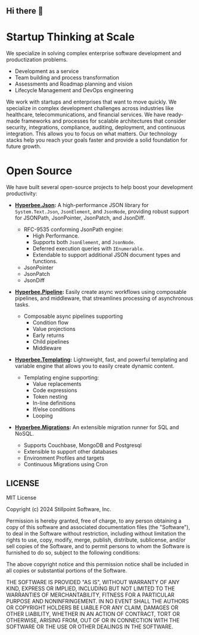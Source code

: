 ## Hi there 👋

# Startup Thinking at Scale

We specialize in solving complex enterprise software development and productization problems.

- Development as a service
- Team building and process transformation
- Assessments and Roadmap planning and vision
- Lifecycle Management and DevOps engineering

We work with startups and enterprises that want to move quickly. We specialize in complex development challenges across industries like healthcare, 
telecommunications, and financial services. We have ready-made frameworks and processes for scalable architectures that consider security, integrations, 
compliance, auditing, deployment, and continuous integration. This allows you to focus on what matters. Our technology stacks help you reach your goals 
faster and provide a solid foundation for future growth.

# Open Source

We have built several open-source projects to help boost your development productivity:

- **[Hyperbee.Json](https://github.com/Stillpoint-Software/hyperbee.json):** A high-performance JSON library for `System.Text.Json`, `JsonElement`, and `JsonNode`, providing robust support for JSONPath, JsonPointer, JsonPatch, and JsonDiff.

  - RFC-9535 conforming JsonPath engine:
    - High Performance.
    - Supports both `JsonElement`, and `JsonNode`.
    - Deferred execution queries with `IEnumerable`.
    - Extendable to support additional JSON document types and functions.
  - JsonPointer
  - JsonPatch
  - JsonDiff
      
- **[Hyperbee.Pipeline](https://github.com/Stillpoint-Software/hyperbee.pipeline):** Easily create async workflows using composable pipelines, and middleware, that streamlines processing of asynchronous tasks.

   -  Composable async pipelines supporting
      - Condition flow
      - Value projections
      - Early returns
      - Child pipelines
      - Middleware

- **[Hyperbee.Templating](https://github.com/Stillpoint-Software/hyperbee.templating):** Lightweight, fast, and powerful templating and variable engine that allows you to easily create dynamic content.  

  - Templating engine supporting:
    - Value replacements
    - Code expressions
    - Token nesting
    - In-line definitions
    - If/else conditions
    - Looping

- **[Hyperbee.Migrations](https://github.com/Stillpoint-Software/hyperbee.migrations):** An extensible migration runner for SQL and NoSQL.

  - Supports Couchbase, MongoDB and Postgresql
  - Extensible to support other databases
  - Environment Profiles and targets
  - Continuous Migrations using Cron

## LICENSE

MIT License

Copyright (c) 2024 Stillpoint Software, Inc.

Permission is hereby granted, free of charge, to any person obtaining a copy
of this software and associated documentation files (the "Software"), to deal
in the Software without restriction, including without limitation the rights
to use, copy, modify, merge, publish, distribute, sublicense, and/or sell
copies of the Software, and to permit persons to whom the Software is
furnished to do so, subject to the following conditions:

The above copyright notice and this permission notice shall be included in all
copies or substantial portions of the Software.

THE SOFTWARE IS PROVIDED "AS IS", WITHOUT WARRANTY OF ANY KIND, EXPRESS OR
IMPLIED, INCLUDING BUT NOT LIMITED TO THE WARRANTIES OF MERCHANTABILITY,
FITNESS FOR A PARTICULAR PURPOSE AND NONINFRINGEMENT. IN NO EVENT SHALL THE
AUTHORS OR COPYRIGHT HOLDERS BE LIABLE FOR ANY CLAIM, DAMAGES OR OTHER
LIABILITY, WHETHER IN AN ACTION OF CONTRACT, TORT OR OTHERWISE, ARISING FROM,
OUT OF OR IN CONNECTION WITH THE SOFTWARE OR THE USE OR OTHER DEALINGS IN THE
SOFTWARE.
